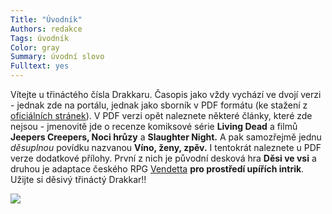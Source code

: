 ```yaml
---
Title: "Úvodník"
Authors: redakce
Tags: úvodník
Color: gray
Summary: úvodní slovo
Fulltext: yes
---
```

Vítejte u třináctého čísla Drakkaru. Časopis jako vždy vychází ve dvojí verzi - jednak zde na portálu, jednak jako sborník v PDF formátu (ke stažení z [oficiálních stránek](http://drakkar.sk)). V PDF verzi opět naleznete některé články, které zde nejsou - jmenovitě jde o recenze komiksové série **Living Dead** a filmů **Jeepers Creepers, Noci hrůzy** a **Slaughter Night.** A pak samozřejmě jednu _děsuplnou_ povídku nazvanou **Víno, ženy, zpěv.** I tentokrát naleznete u PDF verze dodatkové přílohy. První z nich je původní desková hra **Děsi ve vsi** a druhou je adaptace českého RPG [Vendetta](http://rpgforum.cz/forum/viewtopic.php?f=237&t=6525) **pro prostředí upířích intrik**. Užijte si děsivý třináctý Drakkar!!

![](/13/uvodnik_13.jpg)
